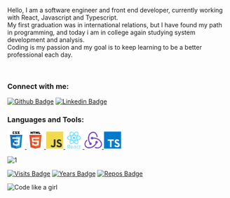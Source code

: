 <!-- 
![](https://media.giphy.com/media/ku3BFwxbJdIzSgmEm2/giphy.gif) -->

<p>
Hello, I am a software engineer and front end developer, currently working with React, Javascript and Typescript. </br>
My first graduation was in international relations, but I have found my path in programming, and today i am in college again studying system development and analysis. </br>
Coding is my passion and my goal is to keep learning to be a better professional each day.
</p>

</br>

<h3 align="left">Connect with me:</h3>
<p align="left">
  
[![Github Badge](https://img.shields.io/badge/-Github-000?style=flat-square&logo=Github&logoColor=white&link=https://github.com/priscillasantana)](https://github.com/priscillasantana)
[![Linkedin Badge](https://img.shields.io/badge/-LinkedIn-blue?style=flat-square&logo=Linkedin&logoColor=white&link=https://www.linkedin.com/in/priscillasantana/)](https://www.linkedin.com/in/priscillasantana/)

</p>

<h3 align="left">Languages and Tools:</h3>
<p align="left"> <a href="https://www.w3schools.com/css/" target="_blank"> <img src="https://raw.githubusercontent.com/devicons/devicon/master/icons/css3/css3-original-wordmark.svg" alt="css3" width="40" height="40"/> </a> <a href="https://www.w3.org/html/" target="_blank"> <img src="https://raw.githubusercontent.com/devicons/devicon/master/icons/html5/html5-original-wordmark.svg" alt="html5" width="40" height="40"/> </a> <a href="https://developer.mozilla.org/en-US/docs/Web/JavaScript" target="_blank"> <img src="https://raw.githubusercontent.com/devicons/devicon/master/icons/javascript/javascript-original.svg" alt="javascript" width="40" height="40"/> </a> <a href="https://reactjs.org/" target="_blank"> <img src="https://raw.githubusercontent.com/devicons/devicon/master/icons/react/react-original-wordmark.svg" alt="react" width="40" height="40"/> </a> <a href="https://redux.js.org" target="_blank"> <img src="https://raw.githubusercontent.com/devicons/devicon/master/icons/redux/redux-original.svg" alt="redux" width="40" height="40"/> </a> <a href="https://www.typescriptlang.org/" target="_blank"> <img src="https://raw.githubusercontent.com/devicons/devicon/master/icons/typescript/typescript-original.svg" alt="typescript" width="40" height="40"/> </a> </p>




![1](https://github-readme-stats.vercel.app/api/top-langs/?username=priscillasantana&theme=blue-green)

[![Visits Badge](https://badges.pufler.dev/visits/priscillasantana/priscillasantana)](https://badges.pufler.dev)
[![Years Badge](https://badges.pufler.dev/years/priscillasantana)](https://badges.pufler.dev)
[![Repos Badge](https://badges.pufler.dev/repos/priscillasantana)](https://badges.pufler.dev)







![Code like a girl](https://img.shields.io/badge/Code%20Like%20a%20Girl-%F0%9F%96%A4-blueviolet?style=for-the-badge)
